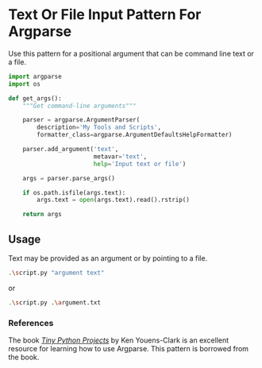 # Text Or File Input Pattern For Argparse

Use this pattern for a positional argument that can be command line text or a file.

```python
import argparse
import os

def get_args():
    """Get command-line arguments"""

    parser = argparse.ArgumentParser(
        description='My Tools and Scripts',
        formatter_class=argparse.ArgumentDefaultsHelpFormatter)

    parser.add_argument('text',
                        metavar='text',
                        help='Input text or file')

    args = parser.parse_args()

    if os.path.isfile(args.text):
        args.text = open(args.text).read().rstrip()

    return args
```

## Usage

Text may be provided as an argument or by pointing to a file.

```bash
.\script.py "argument text"
```

or 

```bash
.\script.py .\argument.txt
```

### References

The book [_Tiny Python Projects_](http://tinypythonprojects.com/) by Ken Youens-Clark is an excellent resource for learning how to use Argparse. 
This pattern is borrowed from the book.
